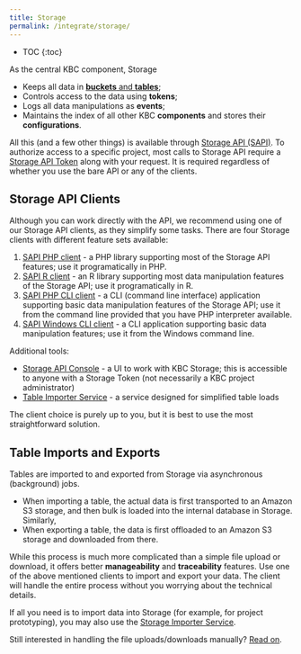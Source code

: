 ```yaml
---
title: Storage
permalink: /integrate/storage/
---
```


* TOC
{:toc}

As the central KBC component, Storage 

- Keeps all data in [**buckets** and **tables**](https://help.keboola.com/storage/); 
- Controls access to the data using **tokens**; 
- Logs all data manipulations as **events**;
- Maintains the index of all other KBC **components** and stores their **configurations**.

All this (and a few other things) is available through [Storage API (SAPI)](http://docs.keboola.apiary.io/#). 
To authorize access to a specific project, most calls to Storage API require 
a [Storage API Token](https://help.keboola.com/storage/tokens/) along with your request. 
It is required regardless of whether you use the bare API or any of the clients.

## Storage API Clients
Although you can work directly with the API, we recommend using one of our Storage API clients, as they simplify some tasks. 
There are four Storage clients with different feature sets available:

1. [SAPI PHP client](https://github.com/keboola/storage-api-php-client) - a PHP library supporting most of the Storage API features; 
use it programatically in PHP.
2. [SAPI R client](/integrate/storage/r-client/) - an R library supporting most data manipulation features of the Storage API; 
use it programatically in R.
3. [SAPI PHP CLI client](https://github.com/keboola/storage-api-cli) - a CLI (command line interface) application supporting 
basic data manipulation features of the Storage API; use it from the command line provided that you have PHP interpreter
available.
4. [SAPI Windows CLI client](/integrate/storage/win-cli-client/) - a CLI application supporting basic data manipulation features;
use it from the Windows command line.

Additional tools:

- [Storage API Console](https://storage-api-console.keboola.com/) - a UI to work with KBC Storage;
this is accessible to anyone with a Storage Token (not necessarily a KBC project administrator)
- [Table Importer Service](/integrate/storage/api/importer/) - a service designed for simplified table loads

The client choice is purely up to you, but it is best to use the most straightforward solution.

## Table Imports and Exports
Tables are imported to and exported from Storage via asynchronous (background) jobs.

- When importing a table, the actual data is first transported to an Amazon S3 storage,
and then bulk is loaded into the internal database in Storage. Similarly,
- When exporting a table, the data is first offloaded to an Amazon S3 storage and downloaded from there. 

While this process is much more complicated than a simple file upload or download, 
it offers better **manageability** and **traceability** features. 
Use one of the above mentioned clients to import and export your data. The client will handle the entire process 
without you worrying about the technical details. 

If all you need is to import data into Storage (for example, for project prototyping), you may
also use the [Storage Importer Service](/integrate/storage/api/importer/).

Still interested in handling the file uploads/downloads manually? 
[Read on](/integrate/storage/api/import-export/).
